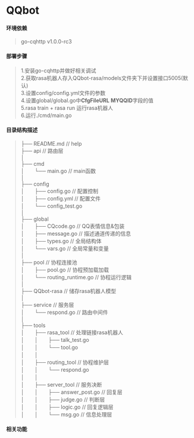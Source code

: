 # QQbot

#### 环境依赖
>go-cqhttp v1.0.0-rc3

#### 部署步骤
>1.安装go-cqhttp并做好相关调试  
>2.获取rasa机器人存入QQbot-rasa/models文件夹下并设置接口5005(默认)  
>3.设置config/config.yml文件的参数  
>4.设置global/global.go中**CfgFileURL** **MYQQID**字段的值  
>5.rasa train + rasa run 运行rasa机器人  
>6.运行./cmd/main.go

#### 目录结构描述
>├── README.md                   // help  
├── api                         // 路由层  
│  
├── cmd  
│　　└── main.go                 // main函数  
│  
├── config   
│　　├── config.go               // 配置控制   
│　　├── config.yml              // 配置文件  
│　　└── config_test.go  
│  
├── global  
│　　├── CQcode.go               // QQ表情信息&包装   
│　　├── message.go              // 描述通道传递的信息  
│　　├── types.go                // 全局结构体  
│　　└── vars.go                 // 全局常量和变量  
│  
├── pool                        // 协程连接池  
│　　├── pool.go                 // 协程预加载加载  
│　　└── routing_runtime.go      // 协程运行逻辑  
│  
├── QQbot-rasa                  // 储存rasa机器人模型  
│  
├── service                     // 服务层  
│　　└── respond.go              // 路由中间件  
│  
├── tools    
│　　├── rasa_tool               // 处理链接rasa机器人  
│　　│　　├── talk_test.go  
│　　│　　└── tool.go  
│　　│  
│　　├── routing_tool            // 协程维护层   
│　　│　　└── respond.go  
│　　│  
│　　├── server_tool             // 服务决断  
│　　│　　├── answer_post.go      // 回复层  
│　　│　　├── judge.go            // 判断层  
│　　│　　├── logic.go            // 回复逻辑层  
│　　│　　└── msg.go              // 信息处理层

#### 相关功能
